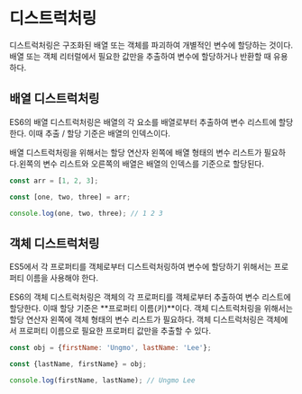 # 디스트럭처링
디스트럭처링은 구조화된 배열 또는 객체를 파괴하여 개별적인 변수에 할당하는 것이다. 배열 또는 객체 리터럴에서 필요한 값만을 추출하여 변수에 할당하거나 반환할 때 유용하다.

## 배열 디스트럭처링
ES6의 배열 디스트럭처링은 배열의 각 요소를 배열로부터 추출하여 변수 리스트에 할당한다. 이때 추출 / 할당 기준은 배열의 인덱스이다.

배열 디스트럭처링을 위해서는 할당 연산자 왼쪽에 배열 형태의 변수 리스트가 필요하다.왼쪽의 변수 리스트와 오른쪽의 배열은 배열의 인덱스를 기준으로 할당된다.
```javascript
const arr = [1, 2, 3];

const [one, two, three] = arr;

console.log(one, two, three); // 1 2 3
```

## 객체 디스트럭처링
ES5에서 각 프로퍼티를 객체로부터 디스트럭처링하여 변수에 할당하기 위해서는 프로퍼티 이름을 사용해야 한다.

ES6의 객체 디스트럭처링은 객체의 각 프로퍼티를 객체로부터 추출하여 변수 리스트에 할당한다. 이때 할당 기준은 **프로퍼티 이름(키)**이다. 객체 디스트럭처링을 위해서는 할당 연산자 왼쪽에 객체 형태의 변수 리스트가 필요하다. 객체 디스트럭처링은 객체에서 프로퍼티 이름으로 필요한 프로퍼티 값만을 추출할 수 있다.

```javascript
const obj = {firstName: 'Ungmo', lastName: 'Lee'};

const {lastName, firstName} = obj;

console.log(firstName, lastName); // Ungmo Lee
```